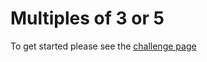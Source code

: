 # Multiples of 3 or 5

To get started please see the [challenge page](https://projecteuler.net/problem=1)
